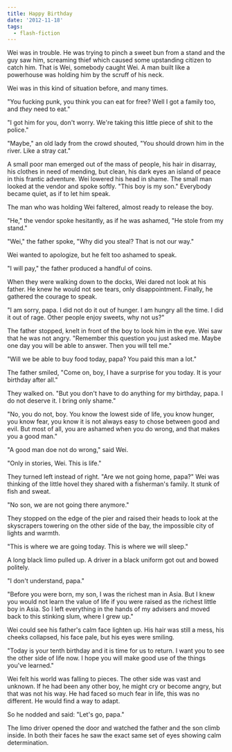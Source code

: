 ```yaml
---
title: Happy Birthday
date: '2012-11-18'
tags:
  - flash-fiction
---
```


Wei was in trouble. He was trying to pinch a sweet bun from a stand and the guy
saw him, screaming thief which caused some upstanding citizen to catch him. That
is Wei, somebody caught Wei. A man built like a powerhouse was holding him by
the scruff of his neck.

<!-- truncate -->

Wei was in this kind of situation before, and many times.

"You fucking punk, you think you can eat for free? Well I got a family too, and
_they_ need to eat."

"I got him for you, don't worry. We're taking this little piece of shit to the
police."

"Maybe," an old lady from the crowd shouted, "You should drown him in the river.
Like a stray cat."

A small poor man emerged out of the mass of people, his hair in disarray, his
clothes in need of mending, but clean, his dark eyes an island of peace in this
frantic adventure. Wei lowered his head in shame. The small man looked at the
vendor and spoke softly. "This boy is my son." Everybody became quiet, as if to
let him speak.

The man who was holding Wei faltered, almost ready to release the boy.

"He," the vendor spoke hesitantly, as if he was ashamed, "He stole from my
stand."

"Wei," the father spoke, "Why did you steal? That is not our way."

Wei wanted to apologize, but he felt too ashamed to speak.

"I will pay," the father produced a handful of coins.

When they were walking down to the docks, Wei dared not look at his father. He
knew he would not see tears, only disappointment. Finally, he gathered the
courage to speak.

"I am sorry, papa. I did not do it out of hunger. I am hungry all the time. I
did it out of rage. Other people enjoy sweets, why not us?"

The father stopped, knelt in front of the boy to look him in the eye. Wei saw
that he was not angry. "Remember this question you just asked me. Maybe one day
you will be able to answer. Then you will tell me."

"Will we be able to buy food today, papa? You paid this man a lot."

The father smiled, "Come on, boy, I have a surprise for you today. It is your
birthday after all."

They walked on. "But you don't have to do anything for my birthday, papa. I do
not deserve it. I bring only shame."

"No, you do not, boy. You know the lowest side of life, you know hunger, you
know fear, you know it is not always easy to chose between good and evil. But
most of all, you are ashamed when you do wrong, and that makes you a good man."

"A good man doe not do wrong," said Wei.

"Only in stories, Wei. This is life."

They turned left instead of right. "Are we not going home, papa?" Wei was
thinking of the little hovel they shared with a fisherman's family. It stunk of
fish and sweat.

"No son, we are not going there anymore."

They stopped on the edge of the pier and raised their heads to look at the
skyscrapers towering on the other side of the bay, the impossible city of lights
and warmth.

"This is where we are going today. This is where we will sleep."

A long black limo pulled up. A driver in a black uniform got out and bowed
politely.

"I don't understand, papa."

"Before you were born, my son, I was the richest man in Asia. But I knew you
would not learn the value of life if you were raised as the richest little boy
in Asia. So I left everything in the hands of my advisers and moved back to this
stinking slum, where I grew up."

Wei could see his father's calm face lighten up. His hair was still a mess, his
cheeks collapsed, his face pale, but his eyes were smiling.

"Today is your tenth birthday and it is time for us to return. I want you to see
the other side of life now. I hope you will make good use of the things you've
learned."

Wei felt his world was falling to pieces. The other side was vast and unknown.
If he had been any other boy, he might cry or become angry, but that was not his
way. He had faced so much fear in life, this was no different. He would find a
way to adapt.

So he nodded and said: "Let's go, papa."

The limo driver opened the door and watched the father and the son climb inside.
In both their faces he saw the exact same set of eyes showing calm
determination.
